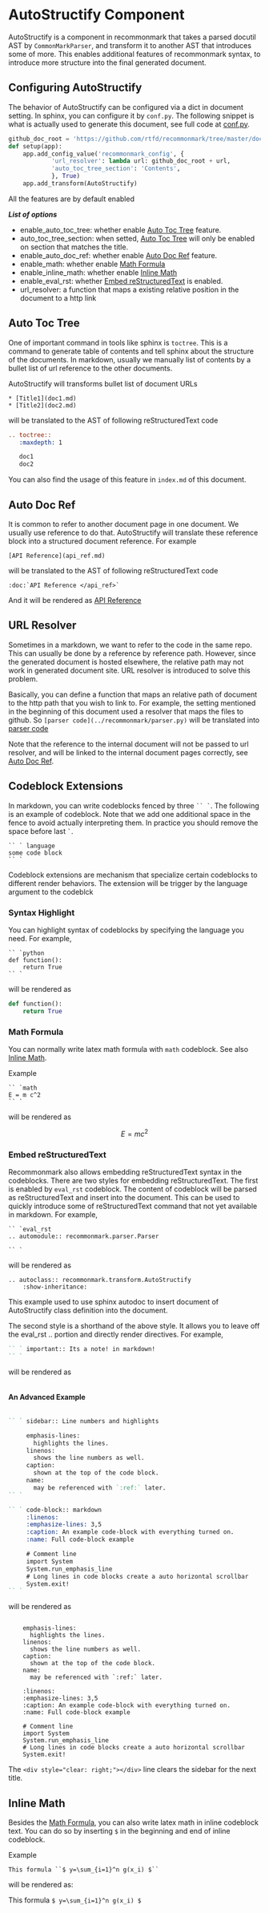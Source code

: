 AutoStructify Component
=======================
AutoStructify is a component in recommonmark that takes a parsed docutil AST by `CommonMarkParser`,
and transform it to another AST that introduces some of more. This enables additional features
of recommonmark syntax, to introduce more structure into the final generated document.


Configuring AutoStructify
-------------------------
The behavior of AutoStructify can be configured via a dict in document setting.
In sphinx, you can configure it by ```conf.py```. The following snippet
is what is actually used to generate this document, see full code at [conf.py](conf.py).

```python
github_doc_root = 'https://github.com/rtfd/recommonmark/tree/master/doc/'
def setup(app):
    app.add_config_value('recommonmark_config', {
            'url_resolver': lambda url: github_doc_root + url,
            'auto_toc_tree_section': 'Contents',
            }, True)
    app.add_transform(AutoStructify)

```
All the features are by default enabled

***List of options***
* enable_auto_toc_tree: whether enable [Auto Toc Tree](#auto-toc-tree) feature.
* auto_toc_tree_section: when setted,  [Auto Toc Tree](#auto-toc-tree) will only be enabled on section that matches the title.
* enable_auto_doc_ref: whether enable [Auto Doc Ref](#auto-doc-ref) feature.
* enable_math: whether enable [Math Formula](#math-formula)
* enable_inline_math: whether enable [Inline Math](#inline-math)
* enable_eval_rst: whether [Embed reStructuredText](#embed-restructuredtext) is enabled.
* url_resolver: a function that maps a existing relative position in the document to a http link

Auto Toc Tree
-------------
One of important command in tools like sphinx is ```toctree```. This is a command to generate table of contents and
tell sphinx about the structure of the documents. In markdown, usually we manually list of contents by a bullet list
of url reference to the other documents.

AutoStructify will transforms bullet list of document URLs

```
* [Title1](doc1.md)
* [Title2](doc2.md)
```
will be translated to the AST of following reStructuredText code
```rst
.. toctree::
   :maxdepth: 1

   doc1
   doc2
```
You can also find the usage of this feature in ```index.md``` of this document.

Auto Doc Ref
------------
It is common to refer to another document page in one document. We usually use reference to do that.
AutoStructify will translate these reference block into a structured document reference. For example
```
[API Reference](api_ref.md)
```
will be translated to the AST of following reStructuredText code
```
:doc:`API Reference </api_ref>`
```
And it will be rendered as [API Reference](api_ref.md)

URL Resolver
------------
Sometimes in a markdown, we want to refer to the code in the same repo.
This can usually be done by a reference by reference path. However, since the generated document is hosted elsewhere,
the relative path may not work in generated document site. URL resolver is introduced to solve this problem.

Basically, you can define a function that maps an relative path of document to the http path that you wish to link to.
For example, the setting  mentioned in the beginning of this document used a resolver that maps the files to github.
So ```[parser code](../recommonmark/parser.py)``` will be translated into [parser code](../recommonmark/parser.py)

Note that the reference to the internal document will not be passed to url resolver, and will be linked to the internal document pages correctly, see [Auto Doc Ref](#auto-doc-ref).


Codeblock Extensions
--------------------
In markdown, you can write codeblocks fenced by three ``` `` ` ```. The following is an example of codeblock.
Note that we add one additional space in the fence to avoid actually interpreting them. In practice you should remove the space before last ``` ` ```.
```
`` ` language
some code block
`` `
```

Codeblock extensions are mechanism that specialize certain codeblocks to different render behaviors.
The extension will be trigger by the language argument to the codeblck

### Syntax Highlight
You can highlight syntax of codeblocks by specifying the language you need. For example,
```
`` `python
def function():
    return True
`` `
```
will be rendered as
```python
def function():
    return True
```

### Math Formula
You can normally write latex math formula with ```math``` codeblock. See also [Inline Math](#inline-math).

Example
```
`` `math
E = m c^2
`` `
```
will be rendered as
```math
E = m c^2
```

### Embed reStructuredText
Recommonmark also allows embedding reStructuredText syntax in the codeblocks.
There are two styles for embedding reStructuredText. The first is enabled by ```eval_rst``` codeblock. The content of codeblock will be parsed as reStructuredText and insert into the document. This can be used to quickly introduce some of reStructuredText command that not yet available in markdown. For example,
```
`` `eval_rst
.. automodule:: recommonmark.parser.Parser

`` `
```
will be rendered as
```eval_rst
.. autoclass:: recommonmark.transform.AutoStructify
    :show-inheritance:
```
This example used to use sphinx autodoc to insert document of AutoStructify class definition into the document.

The second style is a shorthand of the above style. It allows you to leave off the eval_rst .. portion and directly render directives. For example,

```rst
`` ` important:: Its a note! in markdown!
`` `
```
will be rendered as

``` important:: Its a note! in markdown!
```

#### An Advanced Example

```rst

`` ` sidebar:: Line numbers and highlights

     emphasis-lines:
       highlights the lines.
     linenos:
       shows the line numbers as well.
     caption:
       shown at the top of the code block.
     name:
       may be referenced with `:ref:` later.
`` `

`` ` code-block:: markdown
     :linenos:
     :emphasize-lines: 3,5
     :caption: An example code-block with everything turned on.
     :name: Full code-block example

     # Comment line
     import System
     System.run_emphasis_line
     # Long lines in code blocks create a auto horizontal scrollbar
     System.exit!
`` `
```

will be rendered as

``` sidebar:: Line numbers and highlights

    emphasis-lines:
      highlights the lines.
    linenos:
      shows the line numbers as well.
    caption:
      shown at the top of the code block.
    name:
      may be referenced with `:ref:` later.
```

``` code-block:: markdown
    :linenos:
    :emphasize-lines: 3,5
    :caption: An example code-block with everything turned on.
    :name: Full code-block example

    # Comment line
    import System
    System.run_emphasis_line
    # Long lines in code blocks create a auto horizontal scrollbar
    System.exit!
```

The `<div style="clear: right;"></div>` line clears the sidebar for the next title.

<div style="clear: right;"></div>


Inline Math
-----------
Besides the [Math Formula](#math-formula), you can also write latex math in inline codeblock text. You can do so by inserting ```$```
in the beginning and end of inline codeblock.

Example

```
This formula ``$ y=\sum_{i=1}^n g(x_i) $``
```

will be rendered as:

This formula ``$ y=\sum_{i=1}^n g(x_i) $``

